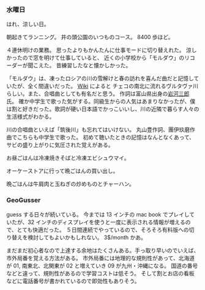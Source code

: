 ### 水曜日

はれ、涼しい日。

朝起きてランニング。
井の頭公園のいつものコース。
8400 歩ほど。

４連休明けの業務。
思ったよりもかんたんに仕事モードに切り替えれた。
涼しかったので窓を明けて仕事していると、
近くの小学校から「モルダウ」のリコーダーが聞こえた。
昔練習したなと懐かしかった。

「モルダウ」は、凍ったロシアの川の雪解けと春の訪れを喜んだ曲だと記憶していたが、全く間違いだった。
[Wiki](https://ja.wikipedia.org/wiki/%E3%82%8F%E3%81%8C%E7%A5%96%E5%9B%BD_(%E3%82%B9%E3%83%A1%E3%82%BF%E3%83%8A)) によると
チェコの南北に流れるヴルタヴァ川らしい。また、合唱曲としても有名だと思う。
作詞は富山県出身の[岩河三郎](https://ja.wikipedia.org/wiki/%E5%B2%A9%E6%B2%B3%E4%B8%89%E9%83%8E)氏。
確か中学生で歌った気がする。同級生からの人気はあまりなかったが、僕は割と好きだった。歌詞が硬い日本語でかっこいいし、川の近隣で暮らす人々の生活様式がわかる。

川の合唱曲といえば「筑後川」も忘れてはいけない。
丸山豊作詞、團伊玖磨作曲でこちらも中学生で歌った。
初めて聴いたときの記憶はなんとなくあって、サビの盛り上がりに気圧された覚えがある。

お昼ごはんは冷凍焼きそばと冷凍エビシュウマイ。

オーケーストアに行って晩ごはんの買い出し。

晩ごはんは牛肩肉と玉ねぎの炒めものとチャーハン。

### GeoGusser

guess する日々が続いている。
今までは 13 インチの mac book でプレイしていたが、32 インチのディスプレイを使うと一度に表示される情報が増えるので、とても快適だった。
５日間連続でやっているので、そろそろ有料版への切り替えを検討してもよいかもしれない。
3$/month かあ。

まだまだ初心者なので上達する余地はたくさんある。手っ取り早いのでいえば、市外局番を覚える方法がある。
市外局番には地理的な規則性があって、北海道が 01, 南東北、北関東が 02 と増えていき 09 が九州・沖縄になる。
国道の番号などと違って、規則性があるので学習コストは低そう。
そして割とお店の看板などに電話番号が書かれているので即効性もありそう。